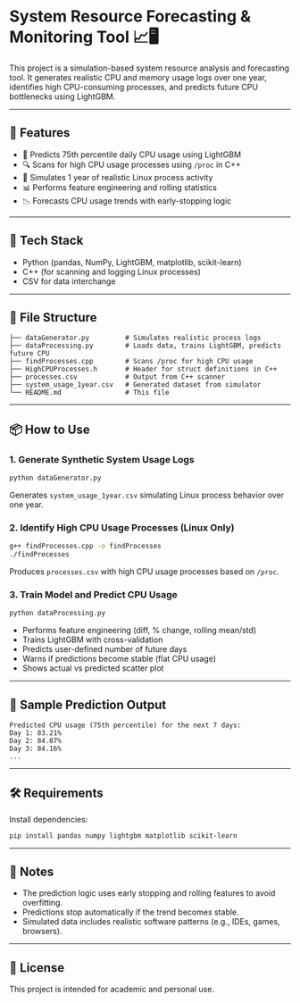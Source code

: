 # System Resource Forecasting & Monitoring Tool 📈🖥️

This project is a simulation-based system resource analysis and forecasting tool. It generates realistic CPU and memory usage logs over one year, identifies high CPU-consuming processes, and predicts future CPU bottlenecks using LightGBM.

---

## 🚀 Features

- 🧠 Predicts 75th percentile daily CPU usage using LightGBM
- 🔍 Scans for high CPU usage processes using `/proc` in C++
- 🧪 Simulates 1 year of realistic Linux process activity
- 📊 Performs feature engineering and rolling statistics
- 📉 Forecasts CPU usage trends with early-stopping logic

---

## 🧰 Tech Stack

- Python (pandas, NumPy, LightGBM, matplotlib, scikit-learn)
- C++ (for scanning and logging Linux processes)
- CSV for data interchange

---

## 📂 File Structure

```
├── dataGenerator.py         # Simulates realistic process logs
├── dataProcessing.py        # Loads data, trains LightGBM, predicts future CPU
├── findProcesses.cpp        # Scans /proc for high CPU usage
├── HighCPUProcesses.h       # Header for struct definitions in C++
├── processes.csv            # Output from C++ scanner
├── system_usage_1year.csv   # Generated dataset from simulator
└── README.md                # This file
```

---

## 📦 How to Use

### 1. Generate Synthetic System Usage Logs
```bash
python dataGenerator.py
```
Generates `system_usage_1year.csv` simulating Linux process behavior over one year.

### 2. Identify High CPU Usage Processes (Linux Only)
```bash
g++ findProcesses.cpp -o findProcesses
./findProcesses
```
Produces `processes.csv` with high CPU usage processes based on `/proc`.

### 3. Train Model and Predict CPU Usage
```bash
python dataProcessing.py
```
- Performs feature engineering (diff, % change, rolling mean/std)
- Trains LightGBM with cross-validation
- Predicts user-defined number of future days
- Warns if predictions become stable (flat CPU usage)
- Shows actual vs predicted scatter plot

---

## 🧠 Sample Prediction Output
```
Predicted CPU usage (75th percentile) for the next 7 days:
Day 1: 83.21%
Day 2: 84.07%
Day 3: 84.16%
...
```

---

## 🛠️ Requirements

Install dependencies:
```bash
pip install pandas numpy lightgbm matplotlib scikit-learn
```

---

## 📌 Notes

- The prediction logic uses early stopping and rolling features to avoid overfitting.
- Predictions stop automatically if the trend becomes stable.
- Simulated data includes realistic software patterns (e.g., IDEs, games, browsers).

---

## 📜 License

This project is intended for academic and personal use.
